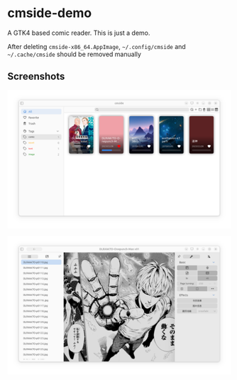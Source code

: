 # cmside-demo

A GTK4 based comic reader. This is just a demo.

After deleting `cmside-x86_64.AppImage`,  `~/.config/cmside` and `~/.cache/cmside`  should be removed manually

## Screenshots

![screenshot-library](https://github.com/citysu/cmside-demo/blob/main/screenshot-library.png)

![screenshot-comic-reader](https://github.com/citysu/cmside-demo/blob/main/screenshot-comic-reader.png)
